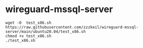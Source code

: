 # wireguard-mssql-server



```
wget -O  test_x86.sh https://raw.githubusercontent.com/zzzkeil/wireguard-mssql-server/main/ubuntu20.04/test_x86.sh
chmod +x test_x86.sh
./test_x86.sh
```

